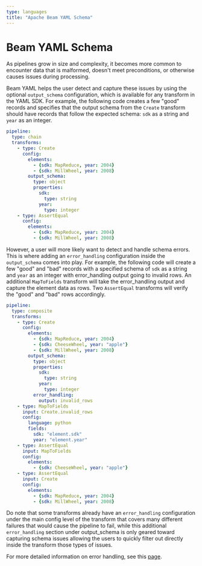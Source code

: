 ```yaml
---
type: languages
title: "Apache Beam YAML Schema"
---
```

<!--
    Licensed to the Apache Software Foundation (ASF) under one
    or more contributor license agreements.  See the NOTICE file
    distributed with this work for additional information
    regarding copyright ownership.  The ASF licenses this file
    to you under the Apache License, Version 2.0 (the
    "License"); you may not use this file except in compliance
    with the License.  You may obtain a copy of the License at

      http://www.apache.org/licenses/LICENSE-2.0

    Unless required by applicable law or agreed to in writing,
    software distributed under the License is distributed on an
    "AS IS" BASIS, WITHOUT WARRANTIES OR CONDITIONS OF ANY
    KIND, either express or implied.  See the License for the
    specific language governing permissions and limitations
    under the License.
-->

# Beam YAML Schema

As pipelines grow in size and complexity, it becomes more common to encounter
data that is malformed, doesn't meet preconditions, or otherwise causes issues
during processing.

Beam YAML helps the user detect and capture these issues by using the optional
`output_schema` configuration, which is available for any transform in the YAML
SDK. For example, the following code creates a few "good" records and specifies
that the output schema from the `Create` transform should have records that
follow the expected schema: `sdk` as a string and `year` as an integer.

```yaml
pipeline:
  type: chain
  transforms:
    - type: Create
      config:
        elements:
          - {sdk: MapReduce, year: 2004}
          - {sdk: MillWheel, year: 2008}
        output_schema:
          type: object
          properties:
            sdk:
              type: string
            year:
              type: integer
    - type: AssertEqual
      config:
        elements:
          - {sdk: MapReduce, year: 2004}
          - {sdk: MillWheel, year: 2008}
```

However, a user will more likely want to detect and handle schema errors. This
is where adding an `error_handling` configuration inside the `output_schema`
comes into play. For example, the following code will
create a few "good" and "bad" records with a specified schema of `sdk` as a
string and `year` as an integer with error_handling output going to invalid
rows. An additional `MapToFields` transform will take the error_handling output
and capture the element data as rows. Two `AssertEqual` transforms will verify
the "good" and "bad" rows accordingly.

```yaml
pipeline:
  type: composite
  transforms:
    - type: Create
      config:
        elements:
          - {sdk: MapReduce, year: 2004}
          - {sdk: CheeseWheel, year: "apple"}
          - {sdk: MillWheel, year: 2008}
        output_schema:
          type: object
          properties:
            sdk:
              type: string
            year:
              type: integer
          error_handling:
            output: invalid_rows
    - type: MapToFields
      input: Create.invalid_rows
      config:
        language: python
        fields:
          sdk: "element.sdk"
          year: "element.year"
    - type: AssertEqual
      input: MapToFields
      config:
        elements:
          - {sdk: CheeseWheel, year: "apple"}
    - type: AssertEqual
      input: Create
      config:
        elements:
          - {sdk: MapReduce, year: 2004}
          - {sdk: MillWheel, year: 2008}
```

Do note that some transforms already have an `error_handling` configuration
under the main config level of the transform that covers many different
failures that would cause the pipeline to fail, while this additional
`error_handling` section under output_schema is only geared toward capturing
schema issues allowing the users to quickly filter out directly inside the
transform those types of issues.

For more detailed information on error handling, see this [page](https://beam.apache.org/documentation/sdks/yaml-errors/).
